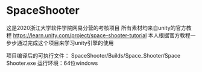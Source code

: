 # SpaceShooter
这是2020浙江大学软件学院网易分营的考核项目
所有素材均来自unity的官方教程 https://learn.unity.com/project/space-shooter-tutorial
本人根据官方教程一步步通过完成这个项目来学习unity引擎的使用

项目编译后的可执行文件：
SpaceShooter/Builds/Space_Shooter/Space Shooter.exe
运行环境：64位windows
